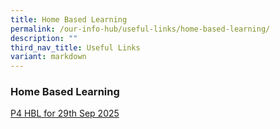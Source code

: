 ```yaml
---
title: Home Based Learning
permalink: /our-info-hub/useful-links/home-based-learning/
description: ""
third_nav_title: Useful Links
variant: markdown
---
```

### Home Based Learning

[P4 HBL for 29th Sep 2025]( https://docs.google.com/spreadsheets/d/1rBtrvOz0hKCqTBT-25DYb6Hm4CmAwV7t/edit?usp=drivesdk&ouid=115542325277457144879&rtpof=true&sd=true)